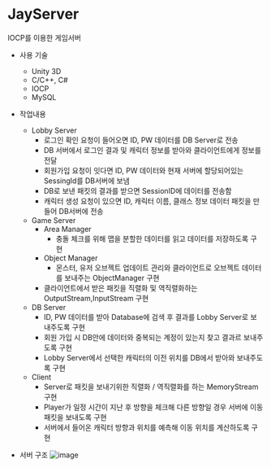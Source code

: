 # JayServer
IOCP를 이용한 게임서버
+ 사용 기술
  + Unity 3D
  + C/C++, C#
  + IOCP
  + MySQL

+ 작업내용
  + Lobby Server
    + 로그인 확인 요청이 들어오면 ID, PW 데이터를 DB Server로 전송
    + DB 서버에서 로그인 결과 및 캐릭터 정보를 받아와 클라이언트에게 정보를 전달
    + 회원가입 요청이 잇다면 ID, PW 데이터와 현재 서버에 할당되어있는 SessingId를 DB서버에 보냄
    + DB로 보낸 패킷의 결과를 받으면 SessionID에 데이터를 전송함
    + 캐릭터 생성 요청이 있으면 ID, 캐릭터 이름, 클래스 정보 데이터 패킷을 만들어 DB서버에 전송
  + Game Server
    + Area Manager
      + 충돌 체크를 위해 맵을 분할한 데이터를 읽고 데이터를 저장하도록 구현
    + Object Manager
      + 몬스터, 유저 오브젝트 업데이트 관리와 클라이언트로 오브젝트 데이터를 보내주는 ObjectManager 구현
    + 클라이언트에서 받은 패킷을 직렬화 및 역직렬화하는 OutputStream,InputStream 구현
  + DB Server
    + ID, PW 데이터를 받아 Database에 검색 후 결과를 Lobby Server로 보내주도록 구현
    + 회원 가입 시 DB안에 데이터와 중복되는 계정이 있는지 찾고 결과르 보내주도록 구현
    + Lobby Server에서 선택한 캐릭터의 이전 위치를 DB에서 받아와 보내주도록 구현
  + Client
    + Server로 패킷을 보내기위한 직렬화 / 역직렬화를 하는 MemoryStream 구현
    + Player가 일정 시간이 지난 후 방향을 체크해 다른 방향일 경우 서버에 이동 패킷을 보내도록 구현
    + 서버에서 들어온 캐릭터 방향과 위치를 예측해 이동 위치를 계산하도록 구현
    
+ 서버 구조
  ![image](https://user-images.githubusercontent.com/55786364/224944353-5961a408-217a-40c1-ba62-766c04a761ea.png)

